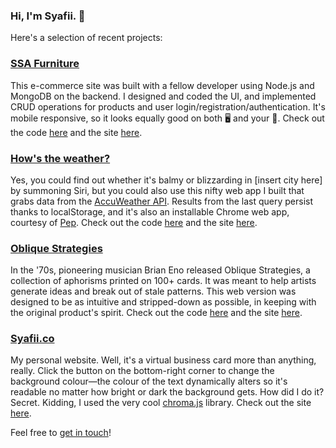 ### Hi, I'm Syafii. 👋

Here's a selection of recent projects:

<h3><a href="https://ssa-furniture.herokuapp.com" target="_blank">SSA Furniture</a></h3>
  
This e-commerce site was built with a fellow developer using Node.js and MongoDB on the backend. I designed and coded the UI, and implemented CRUD operations for products and user login/registration/authentication. It's mobile responsive, so it looks equally good on both 🖥️ and your 📱. Check out the code <a href="https://github.com/ghsyafii/ssa-furniture" target="_blank">here</a> and the site <a href="https://ssa-furniture.onrender.com" target="_blank">here</a>.

<h3><a href="https://wither-the-weather.netlify.app">How's the weather?</a></h3>

Yes, you could find out whether it's balmy or blizzarding in [insert city here] by summoning Siri, but you could also use this nifty web app I built that grabs data from the <a href="https://developer.accuweather.com">AccuWeather API</a>. Results from the last query persist thanks to localStorage, and it's also an installable Chrome web app, courtesy of <a href="https://pep.dev">Pep</a>. Check out the code <a href="https://github.com/ghsyafii/city-weather" target="_blank">here</a> and the site <a href="https://wither-the-weather.netlify.app">here</a>.

<h3><a href="https://ob-strat.netlify.app" target="_blank">Oblique Strategies</a></h1>

In the '70s, pioneering musician Brian Eno released Oblique Strategies, a collection of aphorisms printed on 100+ cards. It was meant to help artists generate ideas and break out of stale patterns. This web version was designed to be as intuitive and stripped-down as possible, in keeping with the original product's spirit. Check out the code <a href="https://github.com/ghsyafii/oblique-strategies" target="_blank">here</a> and the site <a href="https://ob-strat.netlify.app" target="_blank">here</a>.

<h3><a href="https://syafii.co">Syafii.co</a></h3>

My personal website. Well, it's a virtual business card more than anything, really. Click the button on the bottom-right corner to change the background colour—the colour of the text dynamically alters so it's readable no matter how bright or dark the background gets. How did I do it? Secret. Kidding, I used the very cool <a href="https://gka.github.io/chroma.js/">chroma.js</a> library. Check out the site <a href="https://syafii.co">here</a>.

Feel free to <a href="mailto:hey@syafii.co">get in touch</a>!
